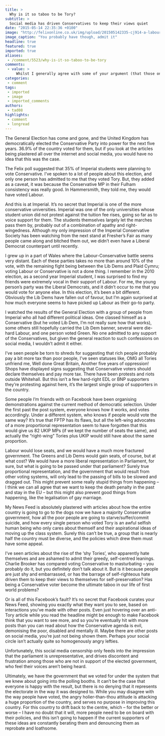 ```yaml
---
title: >
  Why is it so taboo to be Tory?
subtitle: >
  Social media has driven Conservatives to keep their views quiet
date: "2015-05-14 22:35:36 +0100"
image: "http://felixonline.co.uk/img/upload/201505142335-cj914-a-labour-supporter-wearin-009.jpg"
image_caption: "You probably have though, admit it"
headline: true
featured: true
imported: true
aliases:
 - /comment/5523/why-is-it-so-taboo-to-be-tory
comments:
 - value: >
     Whilst I generally agree with some of your argument (that those on the left need to engage those of different views a bit more and demonise a bit less) there are a few problems with this article. I understand what the author is trying to say and take the point on board, but some of the facts and arguments in here need some serious checking. <br> <br>For example, could you justify "Surely this can’t be true, a group that is nearly half the country must be diverse, and the policies which drew them must have some appeal." Half of people in Britain didn't vote Conservative, around 24% of the electorate did (this was indeed the largest vote share but is far lower that what is suggested by this comment). <br> <br>Also I don't feel it is correct to say that " FPTP has its flaws, but all the left-wing advocates of a more proportional representation seem to have forgotten that this would give us 82 UKIP MPs". First of all, UKIP (the most right-wing party on most people's ballot papers) is calling most strongly for PR, so this
categories:
 - comment
tags:
 - imported
 - image
 - imported_comments
authors:
 - tad08
highlights:
 - comment
 - longread
---
```


The General Election has come and gone, and the United Kingdom has democratically elected the Conservative Party into power for the next five years. 36.9% of the country voted for them, but if you look at the articles being plastered all over the internet and social media, you would have no idea that this was the case.

The Felix poll suggested that 35% of Imperial students were planning to vote Conservative. I’ve spoken to a lot of people about this election, and only one person has admitted to me that they voted Tory. But, they added as a caveat, it was because the Conservative MP in their Fulham consistency was really good. In Hammersmith, they told me, they would have voted Labour.

And this is at Imperial. It’s no secret that Imperial is one of the more conservative universities. Imperial was one of the only universities whose student union did not protest against the tuition fee rises, going so far as to voice support for them. The students themselves largely let the marches pass them by, probably out of a combination of apathy and right-wingedness. Although my only impression of the Imperial Conservative Society has been watching from the next stand at Fresher’s Fair as many people came along and bitched them out, we didn’t even have a Liberal Democrat counterpart until recently.

I grew up in a part of Wales where the Labour-Conservative battle seems very distant. Each of these parties takes no more than around 10% of the vote, with the remaining fight being between the Lib Dems and Plaid Cymru; voting Labour or Conservative is not a done thing. I remember in the 2010 election, as a second year Imperial student, I was surprised to find my friends were extremely vocal in their support of Labour. For me, the young person’s party was the Liberal Democrats, and it didn’t occur to me that you would vote for anyone else. In this election, it’s been a bit different. Obviously the Lib Dems have fallen out of favour, but I’m again surprised at how much everyone seems to have picked up Labour as their go-to party.

I watched the results of the General Election with a group of people from Imperial who all had different political ideas. One classed himself as a Conservative (but he voted Lib Dem, I’m not really sure how that works), some others still hopefully carried the Lib Dem banner, several were die-hard Labour, and one person voted Green. No one admitted to any support of the Conservatives, but given the general reaction to such confessions on social media, I wouldn’t admit it either.

I’ve seen people be torn to shreds for suggesting that rich people probably pay a bit more tax than poor people, I’ve seen statuses like, OMG all Tories unfriend me, Well done Great Britain, Another five years of oppression! Shops have displayed signs suggesting that Conservative voters should declare themselves and pay more tax. There have been protests and riots outside Whitehall. But this isn’t a few hard-right EDL or BNP supporters they’re protesting against here, it’s the largest single group of supporters in the country.

Some people I’m friends with on Facebook have been organising demonstrations against the current method of democratic selection. Under the first past the post system, everyone knows how it works, and votes accordingly. Under a different system, who knows if people would vote the same way? It’s true that FPTP has its flaws, but all the left-wing advocates of a more proportional representation seem to have forgotten that this would give us 82 UKIP MPs (if we kept the number of seats the same), and actually the “right-wing” Tories plus UKIP would still have about the same proportion.

Labour would lose seats, and we would have a much more fractured government. The Greens and Lib Dems would gain seats, of course, but at what cost? We would have a more liberal representation in Parliament, for sure, but what is going to be passed under that parliament? Surely true proportional representation, and the government that would result from other voting systems, will only lead to the passing of bills to be slowed and dragged out. This might prevent some really stupid things from happening – I think we can all agree that we want to keep the death penalty in the past and stay in the EU – but this might also prevent good things from happening, like the legalisation of gay marriage.

My News Feed is absolutely plastered with articles about how the entire country is going to go to the dogs now we have a majority Conservative government, how all the poor people are going to starve/suffer/commit suicide, and how every single person who voted Tory is an awful selfish human being who only cares about themself and their aspirational ideas of moving up the class system. Surely this can’t be true, a group that is nearly half the country must be diverse, and the policies which drew them must have some appeal.

I’ve seen articles about the rise of the ‘shy Tories’, who apparently hate themselves and are ashamed to admit their greedy, self-centred leanings. Charlie Brooker has compared voting Conservative to masturbating – you probably do it, but you definitely don’t talk about it. But is it because people are just shy and embarrassed, or has the barrage of self-righteous hate driven them to keep their views to themselves for self-preservation? Has being a Conservative voter become the ultimate taboo in our life of first world problems?

Or is all of this Facebook’s fault? It’s no secret that Facebook curates your News Feed, showing you exactly what they want you to see, based on interactions you’ve made with other posts. Even just hovering over an anti-Tory article while you read the headline might be enough to make Facebook think that you want to see more, and so you’re eventually hit with more posts than you can read about how the Conservative agenda is evil, demonising the poor, disabled and mentally ill. Maybe there are other posts on social media, you’re just not being shown them. Perhaps your social circle isn’t actually quite so homogenously angry lefties.

Unfortunately, this social media censorship only feeds into the impression that the parliament is unrepresentative, and drives discontent and frustration among those who are not in support of the elected government, who feel their voices aren’t being heard.

Ultimately, we have the government that we voted for under the system that we knew about going into the polling booths. It can’t be the case that everyone is happy with the result, but there is no denying that it represents the electorate in the way it was designed to. While you may disagree with the way people have voted, the angry holier-than-thou attitude is attacking a huge proportion of the country, and serves no purpose in improving this country. For this country to drift back to the centre, which – for the better or worse – I have no doubt that it will, more people need to be on board with their policies, and this isn’t going to happen if the current supporters of these ideas are constantly berating them and denouncing them as reprobate and loathsome.
